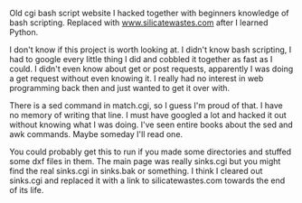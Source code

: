 Old cgi bash script website I hacked together with beginners knowledge of bash scripting.  Replaced with www.silicatewastes.com after I learned Python.

I don't know if this project is worth looking at.  I didn't know bash scripting, I had to google every little thing I did and cobbled it together as fast as I could.  I didn't even know about get or post requests, apparently I was doing a get request without even knowing it.  I really had no interest in web programming back then and just wanted to get it over with.

There is a sed command in match.cgi, so I guess I'm proud of that.  I have no memory of writing that line.  I must have googled a lot and hacked it out without knowing what I was doing.  I've seen entire books about the sed and awk commands.  Maybe someday I'll read one.

You could probably get this to run if you made some directories and stuffed some dxf files in them. The main page was really sinks.cgi but you might find the real sinks.cgi in sinks.bak or something.  I think I cleared out sinks.cgi and replaced it with a link to silicatewastes.com towards the end of its life.
